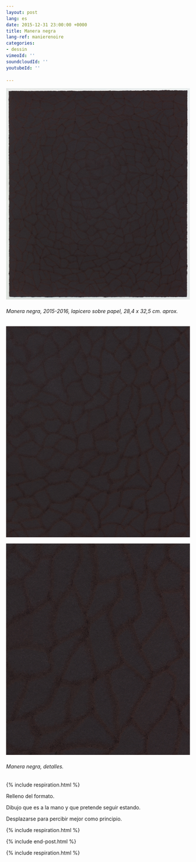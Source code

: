```yaml
---
layout: post
lang: es
date: 2015-12-31 23:00:00 +0000
title: Manera negra
lang-ref: manierenoire
categories:
- dessin
vimeoId: ''
soundcloudId: ''
youtubeId: ''

---
```

![](/imgs/mn-up-a.jpg)

###### _Manera negra_, 2015-2016, lapicero sobre papel, 28,4 x 32,5 cm. aprox.

![](/imgs/mn-up-b.jpg)

![](/imgs/mn-up-c.jpg)

###### _Manera negra_, detalles.

{% include respiration.html %}

Relleno del formato.

Dibujo que es a la mano y que pretende seguir estando.

Desplazarse para percibir mejor como principio.

{% include respiration.html %}

{% include end-post.html %}

{% include respiration.html %}